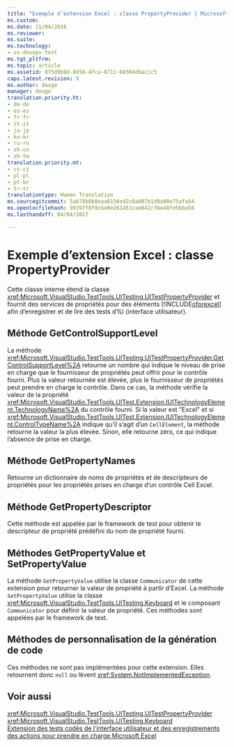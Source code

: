 ```yaml
---
title: "Exemple d’extension Excel : classe PropertyProvider | Microsoft Docs"
ms.custom: 
ms.date: 11/04/2016
ms.reviewer: 
ms.suite: 
ms.technology:
- vs-devops-test
ms.tgt_pltfrm: 
ms.topic: article
ms.assetid: 075d9b8d-8658-4fca-8711-08304dbac1c5
caps.latest.revision: 9
ms.author: douge
manager: douge
translation.priority.ht:
- de-de
- es-es
- fr-fr
- it-it
- ja-jp
- ko-kr
- ru-ru
- zh-cn
- zh-tw
translation.priority.mt:
- cs-cz
- pl-pl
- pt-br
- tr-tr
translationtype: Human Translation
ms.sourcegitcommit: 5ab78b6b8eaa8156ed2c8a807b1d8a80e75afa84
ms.openlocfilehash: 99397f8f0c6e0e261451cae642cf6e48fe5bba56
ms.lasthandoff: 04/04/2017

---
```

# <a name="sample-excel-extension-propertyprovider-class"></a>Exemple d’extension Excel : classe PropertyProvider
Cette classe interne étend la classe <xref:Microsoft.VisualStudio.TestTools.UITesting.UITestPropertyProvider> et fournit des services de propriétés pour des éléments [!INCLUDE[ofprexcel](../test/includes/ofprexcel_md.md)] afin d’enregistrer et de lire des tests d’IU (interface utilisateur).  
  
## <a name="getcontrolsupportlevel-method"></a>Méthode GetControlSupportLevel  
 La méthode <xref:Microsoft.VisualStudio.TestTools.UITesting.UITestPropertyProvider.GetControlSupportLevel%2A> retourne un nombre qui indique le niveau de prise en charge que le fournisseur de propriétés peut offrir pour le contrôle fourni. Plus la valeur retournée est élevée, plus le fournisseur de propriétés peut prendre en charge le contrôle. Dans ce cas, la méthode vérifie la valeur de la propriété <xref:Microsoft.VisualStudio.TestTools.UITest.Extension.IUITechnologyElement.TechnologyName%2A> du contrôle fourni. Si la valeur est "Excel" et si <xref:Microsoft.VisualStudio.TestTools.UITest.Extension.IUITechnologyElement.ControlTypeName%2A> indique qu’il s’agit d’un `CellElement`, la méthode retourne la valeur la plus élevée. Sinon, elle retourne zéro, ce qui indique l’absence de prise en charge.  
  
## <a name="getpropertynames-method"></a>Méthode GetPropertyNames  
 Retourne un dictionnaire de noms de propriétés et de descripteurs de propriétés pour les propriétés prises en charge d’un contrôle Cell Excel.  
  
## <a name="getpropertydescriptor-method"></a>Méthode GetPropertyDescriptor  
 Cette méthode est appelée par le framework de test pour obtenir le descripteur de propriété prédéfini du nom de propriété fourni.  
  
## <a name="getpropertyvalue-and-setpropertyvalue-methods"></a>Méthodes GetPropertyValue et SetPropertyValue  
 La méthode `GetPropertyValue` utilise la classe `Communicator` de cette extension pour retourner la valeur de propriété à partir d’Excel. La méthode `SetPropertyValue` utilise la classe <xref:Microsoft.VisualStudio.TestTools.UITesting.Keyboard> et le composant `Communicator` pour définir la valeur de propriété. Ces méthodes sont appelées par le framework de test.  
  
## <a name="code-generation-customization-methods"></a>Méthodes de personnalisation de la génération de code  
 Ces méthodes ne sont pas implémentées pour cette extension. Elles retournent donc `null` ou lèvent <xref:System.NotImplementedException>.  
  
## <a name="see-also"></a>Voir aussi  
 <xref:Microsoft.VisualStudio.TestTools.UITesting.UITestPropertyProvider>   
 <xref:Microsoft.VisualStudio.TestTools.UITesting.Keyboard>   
 [Extension des tests codés de l’interface utilisateur et des enregistrements des actions pour prendre en charge Microsoft Excel](../test/extending-coded-ui-tests-and-action-recordings-to-support-microsoft-excel.md)

